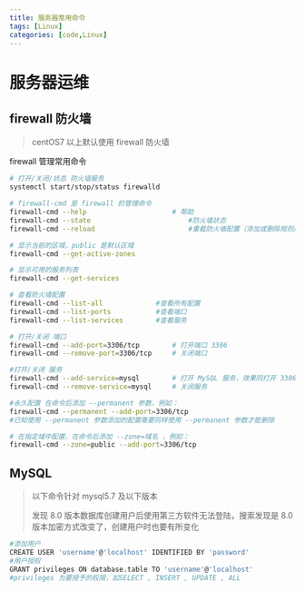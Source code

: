 ```yaml
---
title: 服务器常用命令
tags: [Linux]
categories: [code,Linux]
---
```


# 服务器运维

## firewall 防火墙

> centOS7 以上默认使用 firewall 防火墙

firewall 管理常用命令

```bash
# 打开/关闭/状态 防火墙服务
systemctl start/stop/status firewalld

# firewall-cmd 是 firewall 的管理命令
firewall-cmd --help                     # 帮助
firewall-cmd --state                        #防火墙状态
firewall-cmd --reload                       #重载防火墙配置（添加或删除规则后需要重载配置）

# 显示当前的区域，public 是默认区域
firewall-cmd --get-active-zones

# 显示可用的服务列表
firewall-cmd --get-services

# 查看防火墙配置
firewall-cmd --list-all             #查看所有配置
firewall-cmd --list-ports           #查看端口
firewall-cmd --list-services        #查看服务

# 打开/关闭 端口
firewall-cmd --add-port=3306/tcp        # 打开端口 3306
firewall-cmd --remove-port=3306/tcp     # 关闭端口

#打开/关闭 服务
firewall-cmd --add-service=mysql        # 打开 MySQL 服务，效果同打开 3306 端口
firewall-cmd --remove-service=mysql     # 关闭服务

#永久配置 在命令后添加 --permanent 参数，例如：
firewall-cmd --permanent --add-port=3306/tcp
#已知使用 --permanent 参数添加的配置需要同样使用 --permanent 参数才能删除

# 在指定域中配置，在命令后添加 --zone=域名 ，例如：
firewall-cmd --zone=public --add-port=3306/tcp
```

## MySQL

> 以下命令针对 mysql5.7 及以下版本
>  
> 发现 8.0 版本数据库创建用户后使用第三方软件无法登陆，搜索发现是 8.0 版本加密方式改变了，创建用户时也要有所变化

```bash
#添加用户
CREATE USER 'username'@'localhost' IDENTIFIED BY 'password'
#用户授权
GRANT privileges ON database.table TO 'username'@'localhost'
#privileges 为要授予的权限，如SELECT , INSERT , UPDATE , ALL

```
